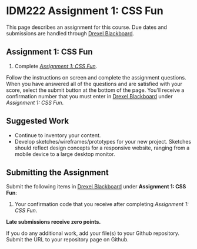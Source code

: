 # IDM222 Assignment 1: CSS Fun

This page describes an assignment for this course. Due dates and submissions are handled through [Drexel Blackboard](https://learn.dcollege.net/).

## Assignment 1: CSS Fun

1. Complete [_Assignment 1: CSS Fun_](https://idm-hw.netlify.com/).

Follow the instructions on screen and complete the assignment questions. When you have answered all of the questions and are satisfied with your score, select the submit button at the bottom of the page. You'll receive a confirmation number that you must enter in [Drexel Blackboard](https://learn.dcollege.net/) under _Assignment 1: CSS Fun_.

## Suggested Work

- Continue to inventory your content.
- Develop sketches/wireframes/prototypes for your new project. Sketches should reflect design concepts for a responsive website, ranging from a mobile device to a large desktop monitor.

## Submitting the Assignment

Submit the following items in [Drexel Blackboard](https://learn.dcollege.net/) under **Assignment 1: CSS Fun**:

1. Your confirmation code that you receive after completing _Assignment 1: CSS Fun_.

**Late submissions receive zero points.**

If you do any additional work, add your file(s) to your Github repository. Submit the URL to your repository page on Github.
